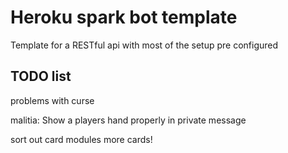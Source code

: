 # Heroku spark bot template
Template for a RESTful api with most of the setup pre configured

## TODO list

problems with curse

malitia:
Show a players hand properly in private message

sort out card modules
more cards!


